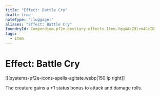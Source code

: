 ```yaml
---
title: "Effect: Battle Cry"
draft: true
noteType: ":luggage:"
aliases: "Effect: Battle Cry"
foundryId: Compendium.pf2e.bestiary-effects.Item.Yqq4AkZ9lrm4CcID
tags:
  - Item
---
```


# Effect: Battle Cry
![[systems-pf2e-icons-spells-agitate.webp|150 lp right]]

The creature gains a +1 status bonus to attack and damage rolls.

